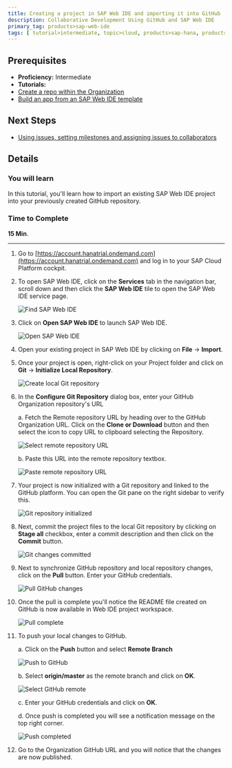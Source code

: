 ```yaml
---
title: Creating a project in SAP Web IDE and importing it into GitHub
description: Collaborative Development Using GitHub and SAP Web IDE
primary_tag: products>sap-web-ide
tags: [ tutorial>intermediate, topic>cloud, products>sap-hana, products>sap-web-ide, products>sap-cloud-platform ]
---
```

## Prerequisites  
 - **Proficiency:** Intermediate
 - **Tutorials:**
  - [Create a repo within the Organization](https://developers.sap.com/tutorials/webide-github-create-git-repo.html)
  - [Build an app from an SAP Web IDE template](https://developers.sap.com/tutorials/hcp-template-mobile-web-app.html)

## Next Steps
 - [Using issues, setting milestones and assigning issues to collaborators](https://developers.sap.com/tutorials/webide-github-issues-milestones.html)

## Details
### You will learn  
In this tutorial, you'll learn how to import an existing SAP Web IDE project into your previously created GitHub repository.

### Time to Complete
**15 Min**.

---

1. Go to [https://account.hanatrial.ondemand.com](https://account.hanatrial.ondemand.com) and log in to your SAP Cloud Platform cockpit.

2. To open SAP Web IDE, click on the **Services** tab in the navigation bar, scroll down and then click the **SAP Web IDE** tile to open the SAP Web IDE service page.

    ![Find SAP Web IDE](p3_2.png)

3. Click on **Open SAP Web IDE** to launch SAP Web IDE.

    ![Open SAP Web IDE](p3_3.png)

4. Open your existing project in SAP Web IDE by clicking on **File** &rarr; **Import**.

5. Once your project is open, right-click on your Project folder and click on **Git** &rarr; **Initialize Local Repository**.

    ![Create local Git repository](p3_5.png)

6. In the **Configure Git Repository** dialog box, enter your GitHub Organization repository's URL

    a. Fetch the Remote repository URL by heading over to the GitHub Organization URL. Click on the **Clone or Download** button and then select the icon to copy URL to clipboard selecting the Repository.

    ![Select remote repository URL](p3_6a.png)

    b. Paste this URL into the remote repository textbox.

    ![Paste remote repository URL](p3_6b.png)

7. Your project is now initialized with a Git repository and linked to the GitHub platform. You can open the Git pane on the right sidebar to verify this.

    ![Git repository initialized](p3_7.png)

8. Next, commit the project files to the local Git repository by clicking on **Stage all** checkbox, enter a commit description and then click on the **Commit** button.

    ![Git changes committed](p3_8.png)

9. Next to synchronize GitHub repository and local repository changes, click on the **Pull** button. Enter your GitHub credentials.

    ![Pull GitHub changes](p3_9.png)

10. Once the pull is complete you'll notice the README file created on GitHub is now available in Web IDE project workspace.

    ![Pull complete](p3_10.png)

11. To push your local changes to GitHub.

    a. Click on the **Push** button and select **Remote Branch**

    ![Push to GitHub](p3_11a.png)

    b. Select **origin/master** as the remote branch and click on **OK**.

    ![Select GitHub remote](p3_11b.png)

    c. Enter your GitHub credentials and click on **OK**.

    d. Once push is completed you will see a notification message on the top right corner.

    ![Push completed](p3_11d.png)

12. Go to the Organization GitHub URL and you will notice that the changes are now published.


